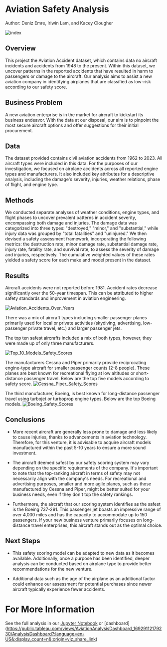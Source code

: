 # Aviation Safety Analysis 

Author: Deniz Emre, Iriwin Lam, and Kacey Clougher

![index](https://github.com/kaceyclougher/Phase-1-Project/assets/137820049/13a6f23a-59eb-42ad-9d82-36bb8981c2fe)


## Overview

This project the Aviation Accident dataset, which contains data no aircraft incidents and accidents from 1948 to the present. Within this dataset, we uncover patterns in the reported accidents that have resulted in harm to passengers or damage to the aircraft. Our analysis aims to assist a new aviation company in identifying airplanes that are classified as low-risk according to our safety score.

## Business Problem

A new aviation enterprise is in the market for aircraft to kickstart its business endeavor. With the data at our disposal, our aim is to pinpoint the most secure aircraft options and offer suggestions for their initial procurement.

## Data
The dataset provided contains civil aviation accidents from 1962 to 2023. All aircraft types were included in this data. For the purposes of our investigation, we focused on airplane accidents across all reported engine types and manufacturers. It also included key attributes for a descriptive analysis, including the damage's severity, injuries, weather relations, phase of flight, and engine type. 

## Methods
We conducted separate analyses of weather conditions, engine types, and flight phases to uncover prevalent patterns in accident severity, encompassing both damage and injuries. The damage data was categorized into three types: "destroyed," "minor," and "substantial," while injury data was grouped by "total fatalities" and "uninjured." We then devised a safety assessment framework, incorporating the following metrics: the destruction rate, minor damage rate, substantial damage rate, injury rate, fatality rate, and survival rate, to assess the severity of damage and injuries, respectively. The cumulative weighted values of these rates yielded a safety score for each make and model present in the dataset.

## Results

Aircraft accidents were not reported before 1981. Accident rates decrease significantly over the 50-year timespan. This can be attributed to higher safety standards and improvement in aviation engineering. 

![Aviation_Accidents_Over_Years](https://github.com/kaceyclougher/Phase-1-Project/assets/137820049/774bc9d6-b496-4c94-ade2-cfd38c12e64f)

There was a mix of aircraft types including smaller passenger planes primarily used for local or private activities (skydiving, advertising, low-passenger private travel, etc.) and larger passenger jets. 

The top ten safest aircrafts included a mix of both types, however, they were made up of only three manufacturers. 

![Top_10_Models_Safety_Scores](https://github.com/kaceyclougher/Phase-1-Project/assets/137820049/34ca82a2-ac42-43e6-83d6-4cc5a7d68c91)

The manufacturers Cessna and Piper primarily provide reciprocating engine-type aircraft for smaller passenger counts (2-8 people). These planes are best known for recreational flying at low altitudes or short-distance passenger travel. Below are the top five models according to safety score.
![Cessna_Piper_Safety_Scores](https://github.com/kaceyclougher/Phase-1-Project/assets/137820049/f87421eb-affd-417e-8858-763641bd9f42)

The third manufacturer, Boeing, is best known for long-distance passenger travel using turbojet or turboprop engine types. Below are the top Boeing models. 
![Boeing_Safety_Scores](https://github.com/kaceyclougher/Phase-1-Project/assets/137820049/a693d9af-4f0f-4e0f-a5bd-c3983b21740f)

## Conclusions

* More recent aircraft are generally less prone to damage and less likely to cause injuries, thanks to advancements in aviation technology. Therefore, for this venture, it is advisable to acquire aircraft models manufactured within the past 5-10 years to ensure a more sound investment.


* The aircraft deemed safest by our safety scoring system may vary depending on the specific requirements of the company. It's important to note that the top-ranking aircraft in terms of safety may not necessarily align with the company's needs. For recreational and advertising purposes, smaller and more agile planes, such as those manufactured by Cessna and Piper, might be better suited for your business needs, even if they don't top the safety rankings.

* Furthermore, the aircraft that our scoring system identifies as the safest is the Boeing 737-291. This passenger jet boasts an impressive range of over 4,000 miles and has the capacity to accommodate up to 150 passengers. If your new business venture primarily focuses on long-distance travel enterprises, this aircraft stands out as the optimal choice.


## Next Steps

* This safety scoring model can be adapted to new data as it becomes available. Additionally, once a purpose has been identified, deeper analysis can be conducted based on airplane type to provide better recommendations for the new venture.

* Additional data such as the age of the airplane as an additional factor could enhance our assessment for potential purchases since newer aircraft typically experience fewer accidents.

# For More Information

See the full analysis in our [Jupyter Notebook](https://github.com/kaceyclougher/Phase-1-Project/blob/7a647ba3299eb7eec3bc349fe2cb88bd54f5e2c5/Phase%201%20Project%20Final.ipynb) or [dashboard] (https://public.tableau.com/views/AviationAnalysisDashboard_16929112179230/AnalysisDashboard?:language=en-US&:display_count=n&:origin=viz_share_link)
